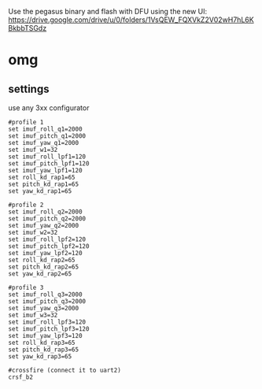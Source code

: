 Use the pegasus binary and flash with DFU using the new UI: https://drive.google.com/drive/u/0/folders/1VsQEW_FQXVkZ2V02wH7hL6KBkbbTSGdz

# omg

## settings

use any 3xx configurator

```cli
#profile 1
set imuf_roll_q1=2000
set imuf_pitch_q1=2000
set imuf_yaw_q1=2000
set imuf_w1=32
set imuf_roll_lpf1=120
set imuf_pitch_lpf1=120
set imuf_yaw_lpf1=120
set roll_kd_rap1=65
set pitch_kd_rap1=65
set yaw_kd_rap1=65

#profile 2
set imuf_roll_q2=2000
set imuf_pitch_q2=2000
set imuf_yaw_q2=2000
set imuf_w2=32
set imuf_roll_lpf2=120
set imuf_pitch_lpf2=120
set imuf_yaw_lpf2=120
set roll_kd_rap2=65
set pitch_kd_rap2=65
set yaw_kd_rap2=65

#profile 3
set imuf_roll_q3=2000
set imuf_pitch_q3=2000
set imuf_yaw_q3=2000
set imuf_w3=32
set imuf_roll_lpf3=120
set imuf_pitch_lpf3=120
set imuf_yaw_lpf3=120
set roll_kd_rap3=65
set pitch_kd_rap3=65
set yaw_kd_rap3=65

#crossfire (connect it to uart2)
crsf_b2
```
